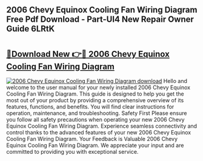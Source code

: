 ## 2006 Chevy Equinox Cooling Fan Wiring Diagram Free Pdf Download - Part-UI4 New Repair Owner Guide 6LRtK

# <h2><a href="http://dfo6jo.blite.top/?on=2006+Chevy+Equinox+Cooling+Fan+Wiring+Diagram">🔗Download New 👉🔴 2006 Chevy Equinox Cooling Fan Wiring Diagram</a></h2>

[![2006 Chevy Equinox Cooling Fan Wiring Diagram download](https://i.imgur.com/lujVjoI.png)](http://dfo6jo.blite.top/?on=2006+Chevy+Equinox+Cooling+Fan+Wiring+Diagram)
Hello and welcome to the user manual for your newly installed 2006 Chevy Equinox Cooling Fan Wiring Diagram. This guide is designed to help you get the most out of your product by providing a comprehensive overview of its features, functions, and benefits. You will find clear instructions for operation, maintenance, and troubleshooting. Safety First Please ensure you follow all safety precautions when operating your new 2006 Chevy Equinox Cooling Fan Wiring Diagram. Experience seamless connectivity and control thanks to the advanced features of your new 2006 Chevy Equinox Cooling Fan Wiring Diagram. Your Feedback is Valuable 2006 Chevy Equinox Cooling Fan Wiring Diagram. We appreciate your input and are committed to providing you with exceptional service.

